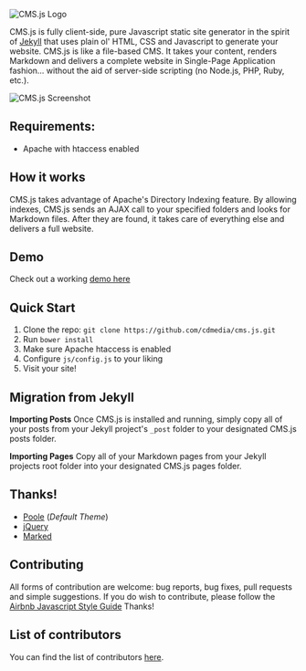 ![CMS.js Logo](https://raw.githubusercontent.com/cdmedia/cms.js/gh-pages/img/logo-md.png)

CMS.js is fully client-side, pure Javascript static site generator in the spirit of [Jekyll](https://github.com/jekyll/jekyll)
that uses plain ol' HTML, CSS and Javascript to generate your website. CMS.js is like a file-based CMS.
It takes your content, renders Markdown and delivers a complete website in Single-Page Application fashion...
without the aid of server-side scripting (no Node.js, PHP, Ruby, etc.).

![CMS.js Screenshot](https://raw.githubusercontent.com/cdmedia/cms.js/gh-pages/img/screenshot.png)


## Requirements:

* Apache with htaccess enabled


## How it works

CMS.js takes advantage of Apache's Directory Indexing feature. By allowing indexes,
CMS.js sends an AJAX call to your specified folders and looks for Markdown files.
After they are found, it takes care of everything else and delivers a full website.

## Demo

Check out a working [demo here](http://cdmedia.github.io/cms.js/demo/)


## Quick Start

1. Clone the repo: `git clone https://github.com/cdmedia/cms.js.git`
2. Run `bower install`
3. Make sure Apache htaccess is enabled
4. Configure `js/config.js` to your liking
5. Visit your site!


## Migration from Jekyll

**Importing Posts**
Once CMS.js is installed and running, simply copy all of your posts from your Jekyll
project's `_post` folder to your designated CMS.js posts folder.

**Importing Pages**
Copy all of your Markdown pages from your Jekyll projects root folder into your designated
CMS.js pages folder.


## Thanks!

* [Poole](https://github.com/poole/poole) (*Default Theme*)
* [jQuery](https://jquery.com/)
* [Marked](https://github.com/chjj/marked)


## Contributing

All forms of contribution are welcome: bug reports, bug fixes, pull requests and simple suggestions.
If you do wish to contribute, please follow the [Airbnb Javascript Style Guide](https://github.com/airbnb/javascript/tree/master/es5) Thanks!


## List of contributors

You can find the list of contributors [here](https://github.com/cdmedia/cms.js/graphs/contributors).
